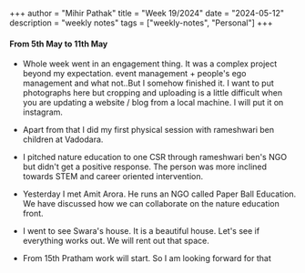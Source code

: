 +++
author = "Mihir Pathak"
title = "Week 19/2024"
date = "2024-05-12"
description = "weekly notes"
tags = ["weekly-notes", "Personal"]
+++

#### From 5th May to 11th May

- Whole week went in an engagement thing. It was a complex project beyond my expectation. event management + people's ego management and what not..But I somehow finished it. I want to put photographs here but cropping and uploading is a little difficult when you are updating a website / blog from a local machine. I will put it on instagram. 

- Apart from that I did my first physical session with rameshwari ben children at Vadodara. 
- I pitched nature education to one CSR through rameshwari ben's NGO but didn't get a positive response. The person was more inclined towards STEM and career oriented intervention.
- Yesterday I met Amit Arora. He runs an NGO called Paper Ball Education. We have discussed how we can collaborate on the nature education front.
- I went to see Swara's house. It is a beautiful house. Let's see if everything works out. We will rent out that space.
- From 15th Pratham work will start. So I am looking forward for that 
